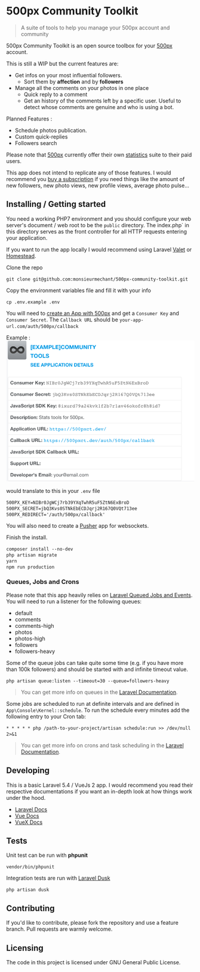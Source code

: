 # 500px Community Toolkit 
> A suite of tools to help you manage your 500px account and community 

500px Community Toolkit is an open source toolbox for your [500px](https://500px.com) account.

This is still a WIP but the current features are: 
  * Get infos on your most influential followers.
    * Sort them by **affection** and by **followers**
  * Manage all the comments on your photos in one place
    * Quick reply to a comment
    * Get an history of the comments left by a specific user. Useful to detect whose comments are genuine and who is using a bot.

Planned Features :
  * Schedule photos publication.
  * Custom quick-replies
  * Followers search
  
Please note that [500px](https://500px.com) currently offer their own [statistics](https://500px.com/stats) suite to their paid users.

This app does not intend to replicate any of those features. 
I would recommend you [buy a subscription](https://500px.com/upgrade) if you need things like the amount of new followers, new photo views, new profile views, average photo pulse…

## Installing / Getting started

You need a working PHP7 environment and you should configure your web server's document / web root to be the `public` directory. The index.php` in this directory serves as the front controller for all HTTP requests entering your application.

If you want to run the app locally I would recommend using Laravel [Valet](https://laravel.com/docs/5.4/valet) or [Homestead](https://laravel.com/docs/5.4/homestead).

Clone the repo
```shell
git clone git@github.com:monsieurmechant/500px-community-toolkit.git
```

Copy the environment variables file and fill it with your info
```shell
cp .env.example .env
```

You will need to [create an App with 500px](https://500px.com/settings/applications) and get a `Consumer Key` and `Consumer Secret`. 
The `Callback URL` should be `your-app-url.com/auth/500px/callback` 

Example : 
![example_app_credentials](readme/example_app_credentials.png)

would translate to this in your `.env` file
```
500PX_KEY=NIBr0JgWCj7rb39YXqTwhR5uF5ZtN6ExBroD
500PX_SECRET=jbQ3Kvs0STNkEbECDJqrj2R167Q0VQt713ee
500PX_REDIRECT='/auth/500px/callback' 
```
You will also need to create a [Pusher](https://pusher.com/) app for websockets.

Finish the install.
```shell
composer install --no-dev
php artisan migrate 
yarn
npm run production
```

### Queues, Jobs and Crons
Please note that this app heavily relies on [Laravel Queued Jobs and Events](https://laravel.com/docs/5.4/queues).
You will need to run a listener for the following queues:
  * default
  * comments
  * comments-high
  * photos
  * photos-high
  * followers
  * followers-heavy
 
 Some of the queue jobs can take quite some time (e.g. if you have more than 100k followers) and should be started with and infinite timeout value.
 ```shell
 php artisan queue:listen --timeout=30 --queue=followers-heavy
 ```
  > You can get more info on queues in the [Laravel Documentation](https://laravel.com/docs/5.4/queues).
 
 Some jobs are scheduled to run at definite intervals and are defined in `App\Console\Kernel::schedule`.
 To run the schedule every minutes add the following entry to your Cron tab:
 
 ```
 * * * * * php /path-to-your-project/artisan schedule:run >> /dev/null 2>&1
 ```
 
 > You can get more info on crons and task scheduling in the [Laravel Documentation](https://laravel.com/docs/5.4/scheduling).

## Developing

This is a basic Laravel 5.4 / VueJs 2 app. 
I would recommend you read their respective documentations if you want an in-depth look at how things work under the hood.
  * [Laravel Docs](https://laravel.com/docs/5.4/configuration)
  * [Vue Docs](http://vuejs.org/v2/guide/)
  * [VueX Docs](http://vuex.vuejs.org/)
  
## Tests
Unit test can be run with **phpunit**
 ```shell
vendor/bin/phpunit
 ```
 
Integration tests are run with [Laravel Dusk](https://laravel.com/docs/5.4/dusk)
 ```shell
php artisan dusk
 ```

## Contributing

If you'd like to contribute, please fork the repository and use a feature
branch. Pull requests are warmly welcome.

## Licensing

The code in this project is licensed under GNU General Public License.

